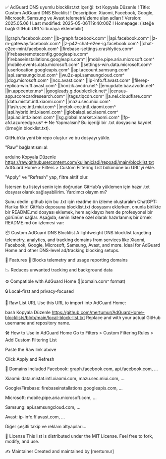 ✅ AdGuard DNS uyumlu blocklist.txt içeriği:
txt
Kopyala
Düzenle
! Title: Custom AdGuard DNS Blocklist
! Description: Xiaomi, Facebook, Google, Microsoft, Samsung ve Avast telemetri/izleme alan adları
! Version: 2025.05.06
! Last modified: 2025-05-06T19:40:00Z
! Homepage: (isteğe bağlı GitHub URL'si buraya eklenebilir)

||graph.facebook.com^
||b-graph.facebook.com^
||api.facebook.com^
||z-m-gateway.facebook.com^
||z-p42-chat-e2ee-ig.facebook.com^
||chat-e2ee-mini.facebook.com^
||firebase-settings.crashlytics.com^
||firebaseremoteconfig.googleapis.com^
||firebaseinstallations.googleapis.com^
||mobile.pipe.aria.microsoft.com^
||mobile.events.data.microsoft.com^
||settings-win.data.microsoft.com^
||userlocation.googleapis.com^
||api.account.samsung.com^
||api.samsungcloud.com^
||wu2z-api.samsungcloud.com^
||dcg.microsoft.com^
||ncc.avast.com^
||ip-info.ff.avast.com^
||filerep-replica-win.ff.avast.com^
||honzik.avcdn.net^
||emupdate.bav.avcdn.net^
||in.appcenter.ms^
||googleads.g.doubleclick.net^
||census-app.scorecardresearch.com^
||tags.tiqcdn.com^
||a.nel.cloudflare.com^
||data.mistat.intl.xiaomi.com^
||mazu.sec.miui.com^
||flash.sec.intl.miui.com^
||metok-ccc.intl.xiaomi.com^
||api.hybrid.intl.xiaomi.com^
||globalapi.ad.xiaomi.com^
||api.ad.intl.xiaomi.com^
||sg.global.market.xiaomi.com^
||fp-afd.azureedge.us^
➕ Ne Yapmalısın?
Bu içeriği bir .txt dosyasına kaydet (örneğin blocklist.txt).

GitHub’da yeni bir repo oluştur ve bu dosyayı yükle.

"Raw" bağlantısını al:

arduino
Kopyala
Düzenle
https://raw.githubusercontent.com/kullaniciadi/repoadi/main/blocklist.txt
AdGuard Home > Filters > Custom Filtering List bölümüne bu URL’yi ekle.

"Apply" ve "Refresh" yap, filtre aktif olur.

İstersen bu listeyi senin için doğrudan GitHub’a yüklemen için hazır .txt dosyası olarak sağlayabilirim. Yardımcı olayım mı?







Şunu dedin:
github için bu .txt için readme ön izleme oluşturalım
ChatGPT:
Harika fikir! GitHub deposuna blocklist.txt dosyasını eklerken, onunla birlikte bir README.md dosyası eklemek, hem açıklayıcı hem de profesyonel bir görünüm sağlar. Aşağıda, senin listene özel olarak hazırlanmış bir örnek README.md ön izlemesi var:

📦 Custom AdGuard DNS Blocklist
A lightweight DNS blocklist targeting telemetry, analytics, and tracking domains from services like Xiaomi, Facebook, Google, Microsoft, Samsung, Avast, and more. Ideal for AdGuard Home and other DNS-level ad/tracking blocking setups.

📌 Features
🚫 Blocks telemetry and usage reporting domains

📉 Reduces unwanted tracking and background data

⚙️ Compatible with AdGuard Home (||domain.com^ format)

🔒 Local-first and privacy-focused

🔗 Raw List URL
Use this URL to import into AdGuard Home:

bash
Kopyala
Düzenle
https://github.com/mertumur/AdGuardHome-blocklists/blob/main/local-block-list.txt
Replace <kullaniciadi> and <repoadi> with your actual GitHub username and repository name.

🛠️ How to Use in AdGuard Home
Go to Filters > Custom Filtering Rules > Add Custom Filtering List

Paste the Raw link above

Click Apply and Refresh

🧩 Domains Included
Facebook: graph.facebook.com, api.facebook.com, ...

Xiaomi: data.mistat.intl.xiaomi.com, mazu.sec.miui.com, ...

Google/Firebase: firebaseinstallations.googleapis.com, ...

Microsoft: mobile.pipe.aria.microsoft.com, ...

Samsung: api.samsungcloud.com, ...

Avast: ip-info.ff.avast.com, ...

Diğer çeşitli takip ve reklam altyapıları...

📄 License
This list is distributed under the MIT License. Feel free to fork, modify, and use.

✍️ Maintainer
Created and maintained by [mertumur]
